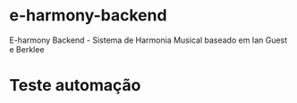 # e-harmony-backend
E-harmony Backend - Sistema de Harmonia Musical baseado em Ian Guest e Berklee
# Teste automação
